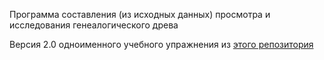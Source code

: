 Программа составления (из исходных данных) просмотра и исследования генеалогического древа

Версия 2.0 одноименного учебного упражнения из [этого репозитория](https://github.com/Maria-Lipina/Java-start "этого репозитория")